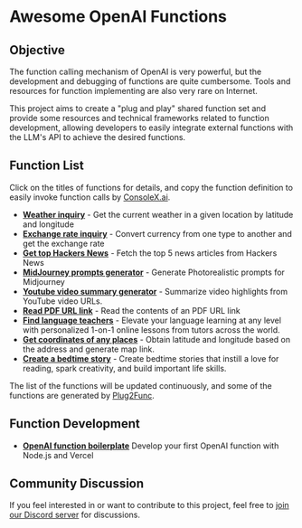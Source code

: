 # Awesome OpenAI Functions

<!-- <p align="center"><small><b>English | <a href="README-zh.md">中文</a></b></small></p> -->

## Objective

The function calling mechanism of OpenAI is very powerful, but the development and debugging of functions are quite cumbersome. Tools and resources for function implementing are also very rare on Internet.

This project aims to create a "plug and play" shared function set and provide some resources and technical frameworks related to function development, allowing developers to easily integrate external functions with the LLM's API to achieve the desired functions.

## Function List

Click on the titles of functions for details, and copy the function definition to easily invoke function calls by [ConsoleX.ai](https://consolex.ai).

* **[Weather inquiry](info/get_current_weather.md)** - Get the current weather in a given location by latitude and longitude
* **[Exchange rate inquiry](info/get_exchange_rate.md)** - Convert currency from one type to another and get the exchange rate
* **[Get top Hackers News](info/get_top_hackers_news.md)** - Fetch the top 5 news articles from Hackers News
* **[MidJourney prompts generator](info/midjourney_prompt_generator.md)** - Generate Photorealistic prompts for Midjourney
* **[Youtube video summary generator](info/get_video_summary_transcribe.md)** - Summarize video highlights from YouTube video URLs.
* **[Read PDF URL link](info/read_url.md)** - Read the contents of an PDF URL link
* **[Find language teachers](info/find_teachers.md)** - Elevate your language learning at any level with personalized 1-on-1 online lessons from tutors across the world.
* **[Get coordinates of any places](info/get_coordinates.md)** - Obtain latitude and longitude based on the address and generate map link.
* **[Create a bedtime story](info/create_story.md)** - Create bedtime stories that instill a love for reading, spark creativity, and build important life skills.

The list of the functions will be updated continuously, and some of the functions are generated by [Plug2Func](https://consolex.ai/plugins).

## Function Development
* **[OpenAI function boilerplate](https://github.com/quentinzhang/OpenAI-function-boilerplate/tree/main)**
  Develop your first OpenAI function with Node.js and Vercel

## Community Discussion
If you feel interested in or want to contribute to this project, feel free to [join our Discord server](https://discord.gg/JRcM2x4Rf) for discussions.
